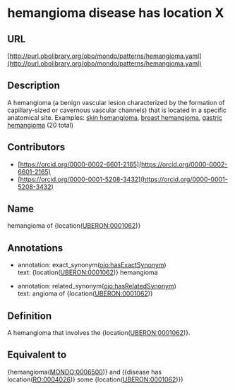 # hemangioma disease has location X 
## URL 

[http://purl.obolibrary.org/obo/mondo/patterns/hemangioma.yaml](http://purl.obolibrary.org/obo/mondo/patterns/hemangioma.yaml)
## Description 

A hemangioma (a benign vascular lesion characterized by the formation of capillary-sized or cavernous vascular channels) that is located in a specific anatomical site.
Examples: [skin hemangioma](http://purl.obolibrary.org/obo/MONDO_0003110), [breast hemangioma](http://purl.obolibrary.org/obo/MONDO_0003126), [gastric hemangioma](http://purl.obolibrary.org/obo/MONDO_0002414) (20 total)
## Contributors 
* [https://orcid.org/0000-0002-6601-2165](https://orcid.org/0000-0002-6601-2165) 
* [https://orcid.org/0000-0001-5208-3432](https://orcid.org/0000-0001-5208-3432) 
## Name 

hemangioma of {location\([UBERON:0001062](http://purl.obolibrary.org/obo/UBERON_0001062)\)}

## Annotations 

* annotation: exact_synonym\([oio:hasExactSynonym](http://purl.obolibrary.org/obo/oio_hasExactSynonym)\)  
text: {location\([UBERON:0001062](http://purl.obolibrary.org/obo/UBERON_0001062)\)} hemangioma

* annotation: related_synonym\([oio:hasRelatedSynonym](http://purl.obolibrary.org/obo/oio_hasRelatedSynonym)\)  
text: angioma of {location\([UBERON:0001062](http://purl.obolibrary.org/obo/UBERON_0001062)\)}

## Definition 

A hemangioma that involves the {location\([UBERON:0001062](http://purl.obolibrary.org/obo/UBERON_0001062)\)}.

## Equivalent to 

{hemangioma\([MONDO:0006500](http://purl.obolibrary.org/obo/MONDO_0006500)\)} and ({disease has location\([RO:0004026](http://purl.obolibrary.org/obo/RO_0004026)\)} some {location\([UBERON:0001062](http://purl.obolibrary.org/obo/UBERON_0001062)\)})

